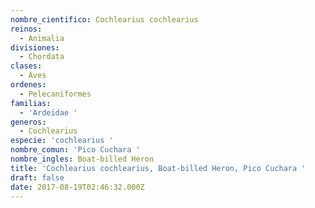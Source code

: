 ```yaml
---
nombre_cientifico: Cochlearius cochlearius
reinos:
  - Animalia
divisiones:
  - Chordata
clases:
  - Aves
ordenes:
  - Pelecaniformes
familias:
  - 'Ardeidae '
generos:
  - Cochlearius
especie: 'cochlearius '
nombre_comun: 'Pico Cuchara '
nombre_ingles: Boat-billed Heron
title: 'Cochlearius cochlearius, Boat-billed Heron, Pico Cuchara '
draft: false
date: 2017-08-19T02:46:32.000Z
---
```


